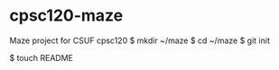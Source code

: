 cpsc120-maze
============

Maze project for CSUF cpsc120
$ mkdir ~/maze
$ cd ~/maze
$ git init

$ touch README
